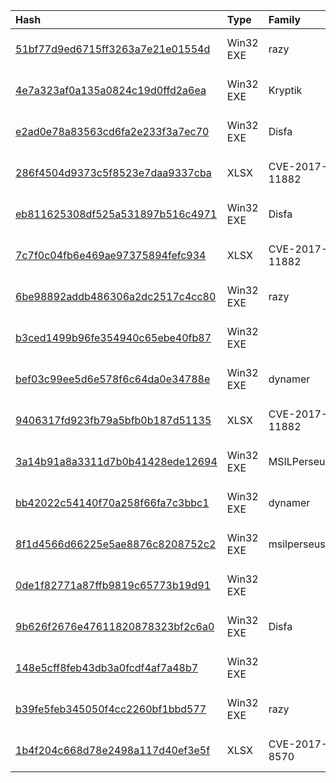 |Hash|Type|Family|First_Seen|Name|
|:--|:--|:--|:--|:--|
|[51bf77d9ed6715ff3263a7e21e01554d](https://www.virustotal.com/gui/file/51bf77d9ed6715ff3263a7e21e01554d)|Win32 EXE|razy|2018-03-31 17:36:44|/var/www/clean-mx/virusesevidence/output.113049832.txt|
|[4e7a323af0a135a0824c19d0ffd2a6ea](https://www.virustotal.com/gui/file/4e7a323af0a135a0824c19d0ffd2a6ea)|Win32 EXE|Kryptik|2018-03-31 09:30:22|myfile.exe|
|[e2ad0e78a83563cd6fa2e233f3a7ec70](https://www.virustotal.com/gui/file/e2ad0e78a83563cd6fa2e233f3a7ec70)|Win32 EXE|Disfa|2018-03-31 09:11:07|c:\users\USER\appdata\local\temp\thfdfdnewa-.txt|
|[286f4504d9373c5f8523e7daa9337cba](https://www.virustotal.com/gui/file/286f4504d9373c5f8523e7daa9337cba)|XLSX|CVE-2017-11882|2018-03-31 01:07:47|Samsung ASC engineer code creation request form.xlsx|
|[eb811625308df525a531897b516c4971](https://www.virustotal.com/gui/file/eb811625308df525a531897b516c4971)|Win32 EXE|Disfa|2018-03-30 10:00:18|service.exe|
|[7c7f0c04fb6e469ae97375894fefc934](https://www.virustotal.com/gui/file/7c7f0c04fb6e469ae97375894fefc934)|XLSX|CVE-2017-11882|2018-03-30 06:50:33|29-03-2018 Yazılım Listesi.xlsx|
|[6be98892addb486306a2dc2517c4cc80](https://www.virustotal.com/gui/file/6be98892addb486306a2dc2517c4cc80)|Win32 EXE|razy|2018-03-29 14:24:31|6be98892addb486306a2dc2517c4cc80.virobj|
|[b3ced1499b96fe354940c65ebe40fb87](https://www.virustotal.com/gui/file/b3ced1499b96fe354940c65ebe40fb87)|Win32 EXE||2018-03-29 03:27:35|/var/www/clean-mx/virusesevidence/output.112967454.txt|
|[bef03c99ee5d6e578f6c64da0e34788e](https://www.virustotal.com/gui/file/bef03c99ee5d6e578f6c64da0e34788e)|Win32 EXE|dynamer|2018-03-28 09:54:46|msgmanager|
|[9406317fd923fb79a5bfb0b187d51135](https://www.virustotal.com/gui/file/9406317fd923fb79a5bfb0b187d51135)|XLSX|CVE-2017-11882|2018-03-28 03:09:19|Symptom_and_repair_code_list.xlsx|
|[3a14b91a8a3311d7b0b41428ede12694](https://www.virustotal.com/gui/file/3a14b91a8a3311d7b0b41428ede12694)|Win32 EXE|MSILPerseus|2018-03-27 10:08:07|ef8fe9afc0053e6a_svhost.exe|
|[bb42022c54140f70a258f66fa7c3bbc1](https://www.virustotal.com/gui/file/bb42022c54140f70a258f66fa7c3bbc1)|Win32 EXE|dynamer|2018-03-27 07:15:52|imm.exe|
|[8f1d4566d66225e5ae8876c8208752c2](https://www.virustotal.com/gui/file/8f1d4566d66225e5ae8876c8208752c2)|Win32 EXE|msilperseus|2018-03-27 05:48:09|net.exe|
|[0de1f82771a87ffb9819c65773b19d91](https://www.virustotal.com/gui/file/0de1f82771a87ffb9819c65773b19d91)|Win32 EXE||2018-03-27 02:33:03|DASEUL_Launcher.exe|
|[9b626f2676e47611820878323bf2c6a0](https://www.virustotal.com/gui/file/9b626f2676e47611820878323bf2c6a0)|Win32 EXE|Disfa|2018-03-26 07:45:16|9b626f2676e47611820878323bf2c6a0.virobj|
|[148e5cff8feb43db3a0fcdf4af7a48b7](https://www.virustotal.com/gui/file/148e5cff8feb43db3a0fcdf4af7a48b7)|Win32 EXE||2018-03-24 15:27:22|iTools|
|[b39fe5feb345050f4cc2260bf1bbd577](https://www.virustotal.com/gui/file/b39fe5feb345050f4cc2260bf1bbd577)|Win32 EXE|razy|2018-03-24 08:54:33|3b22104396ad12ffaf4d9a94134ba42d3e70d548|
|[1b4f204c668d78e2498a117d40ef3e5f](https://www.virustotal.com/gui/file/1b4f204c668d78e2498a117d40ef3e5f)|XLSX|CVE-2017-8570|2018-01-19 08:50:22|Par ºa Harici Kay-¦tlar  Bayrak Elektronik 22.01.2018.xlsx|
